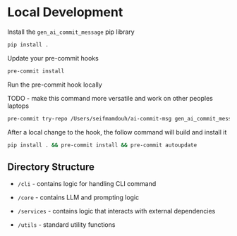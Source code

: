 # Local Development

Install the `gen_ai_commit_message` pip library

```bash
pip install .
```

Update your pre-commit hooks

```bash
pre-commit install
```

Run the pre-commit hook locally

TODO - make this command more versatile and work on other peoples laptops

```bash
pre-commit try-repo /Users/seifmamdouh/ai-commit-msg gen_ai_commit_message --verbose --all-files --hook-stage prepare-commit-msg --commit-msg-filename /Users/seifmamdouh/ai-commit-msg/.git/COMMIT_EDITMSG  
```

After a local change to the hook, the follow command will build and install it

```bash
pip install . && pre-commit install && pre-commit autoupdate
```

## Directory Structure

- `/cli` - contains logic for handling CLI command

- `/core` - contains LLM and prompting logic

- `/services` - contains logic that interacts with external dependencies

- `/utils` - standard utility functions
